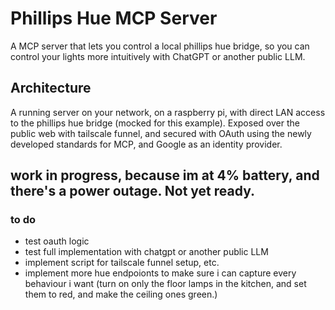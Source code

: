 # Phillips Hue MCP Server
A MCP server that lets you control a local phillips hue bridge, so you can control your lights more intuitively with ChatGPT or another public LLM.

## Architecture
A running server on your network, on a raspberry pi, with direct LAN access to the phillips hue bridge (mocked for this example). Exposed over the public web with tailscale funnel, and secured with OAuth using the newly developed standards for MCP, and Google as an identity provider.


## work in progress, because im at 4% battery, and there's a power outage. Not yet ready.

### to do
- test oauth logic
- test full implementation with chatgpt or another public LLM
- implement script for tailscale funnel setup, etc.
- implement more hue endpoionts to make sure i can capture every behaviour i want (turn on only the floor lamps in the kitchen, and set them to red, and make the ceiling ones green.)